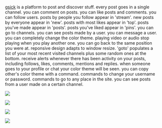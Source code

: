 [gsick](http://gsick.com) is a platform to post and discover stuff.
every post goes in a single channel.
you can comment on posts.
you can like posts and comments.
you can follow users.
posts by people you follow appear in 'stream'.
new posts by everyone appear in 'new'.
posts with most likes appear in 'top'.
posts you've made appear in 'posts'.
posts you've liked appear in 'pins'.
you can go to channels.
you can see posts made by a user.
you can message a user.
you can completely change the color theme.
playing video or audio stop playing when you play another one.
you can go back to the same position you were at.
reponsive design adapts to window resize.
'goto' populates a list of your most recent visited channels plus some random ones at the bottom.
receive alerts whenever there has been activity on your posts,
including follows, likes, comments, mentions and replies.
when someone goes to your profile or chat your color theme will be seen.
you can copy other's color theme with a command.
commands to change your username or password. 
commands to go to any place in the site.
you can see posts from a user made on a certain channel.


![](http://i.imgur.com/c71emms.jpg)

![](http://i.imgur.com/hzBXcQW.jpg)

![](http://i.imgur.com/BM3QEBS.jpg)

![](http://i.imgur.com/inuu6rF.jpg)
